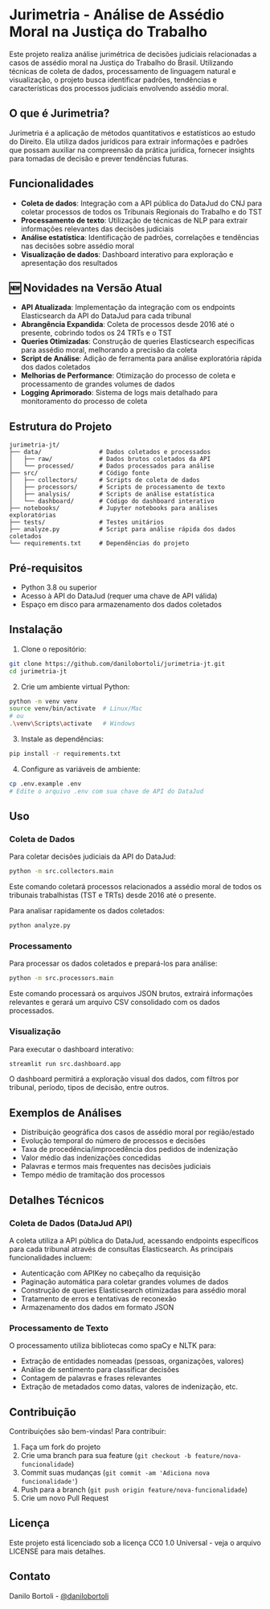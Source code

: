 # Jurimetria - Análise de Assédio Moral na Justiça do Trabalho

Este projeto realiza análise jurimétrica de decisões judiciais relacionadas a casos de assédio moral na Justiça do Trabalho do Brasil. Utilizando técnicas de coleta de dados, processamento de linguagem natural e visualização, o projeto busca identificar padrões, tendências e características dos processos judiciais envolvendo assédio moral.

## O que é Jurimetria?

Jurimetria é a aplicação de métodos quantitativos e estatísticos ao estudo do Direito. Ela utiliza dados jurídicos para extrair informações e padrões que possam auxiliar na compreensão da prática jurídica, fornecer insights para tomadas de decisão e prever tendências futuras.

## Funcionalidades

- **Coleta de dados**: Integração com a API pública do DataJud do CNJ para coletar processos de todos os Tribunais Regionais do Trabalho e do TST
- **Processamento de texto**: Utilização de técnicas de NLP para extrair informações relevantes das decisões judiciais
- **Análise estatística**: Identificação de padrões, correlações e tendências nas decisões sobre assédio moral
- **Visualização de dados**: Dashboard interativo para exploração e apresentação dos resultados

## 🆕 Novidades na Versão Atual

- **API Atualizada**: Implementação da integração com os endpoints Elasticsearch da API do DataJud para cada tribunal
- **Abrangência Expandida**: Coleta de processos desde 2016 até o presente, cobrindo todos os 24 TRTs e o TST
- **Queries Otimizadas**: Construção de queries Elasticsearch específicas para assédio moral, melhorando a precisão da coleta
- **Script de Análise**: Adição de ferramenta para análise exploratória rápida dos dados coletados
- **Melhorias de Performance**: Otimização do processo de coleta e processamento de grandes volumes de dados
- **Logging Aprimorado**: Sistema de logs mais detalhado para monitoramento do processo de coleta

## Estrutura do Projeto

```
jurimetria-jt/
├── data/                # Dados coletados e processados
│   ├── raw/             # Dados brutos coletados da API
│   └── processed/       # Dados processados para análise
├── src/                 # Código fonte
│   ├── collectors/      # Scripts de coleta de dados
│   ├── processors/      # Scripts de processamento de texto
│   ├── analysis/        # Scripts de análise estatística
│   └── dashboard/       # Código do dashboard interativo
├── notebooks/           # Jupyter notebooks para análises exploratórias
├── tests/               # Testes unitários
├── analyze.py           # Script para análise rápida dos dados coletados
└── requirements.txt     # Dependências do projeto
```

## Pré-requisitos

- Python 3.8 ou superior
- Acesso à API do DataJud (requer uma chave de API válida)
- Espaço em disco para armazenamento dos dados coletados

## Instalação

1. Clone o repositório:
```bash
git clone https://github.com/danilobortoli/jurimetria-jt.git
cd jurimetria-jt
```

2. Crie um ambiente virtual Python:
```bash
python -m venv venv
source venv/bin/activate  # Linux/Mac
# ou
.\venv\Scripts\activate   # Windows
```

3. Instale as dependências:
```bash
pip install -r requirements.txt
```

4. Configure as variáveis de ambiente:
```bash
cp .env.example .env
# Edite o arquivo .env com sua chave de API do DataJud
```

## Uso

### Coleta de Dados

Para coletar decisões judiciais da API do DataJud:

```bash
python -m src.collectors.main
```

Este comando coletará processos relacionados a assédio moral de todos os tribunais trabalhistas (TST e TRTs) desde 2016 até o presente.

Para analisar rapidamente os dados coletados:

```bash
python analyze.py
```

### Processamento

Para processar os dados coletados e prepará-los para análise:

```bash
python -m src.processors.main
```

Este comando processará os arquivos JSON brutos, extrairá informações relevantes e gerará um arquivo CSV consolidado com os dados processados.

### Visualização

Para executar o dashboard interativo:

```bash
streamlit run src.dashboard.app
```

O dashboard permitirá a exploração visual dos dados, com filtros por tribunal, período, tipos de decisão, entre outros.

## Exemplos de Análises

- Distribuição geográfica dos casos de assédio moral por região/estado
- Evolução temporal do número de processos e decisões
- Taxa de procedência/improcedência dos pedidos de indenização
- Valor médio das indenizações concedidas
- Palavras e termos mais frequentes nas decisões judiciais
- Tempo médio de tramitação dos processos

## Detalhes Técnicos

### Coleta de Dados (DataJud API)

A coleta utiliza a API pública do DataJud, acessando endpoints específicos para cada tribunal através de consultas Elasticsearch. As principais funcionalidades incluem:

- Autenticação com APIKey no cabeçalho da requisição
- Paginação automática para coletar grandes volumes de dados
- Construção de queries Elasticsearch otimizadas para assédio moral
- Tratamento de erros e tentativas de reconexão
- Armazenamento dos dados em formato JSON

### Processamento de Texto

O processamento utiliza bibliotecas como spaCy e NLTK para:

- Extração de entidades nomeadas (pessoas, organizações, valores)
- Análise de sentimento para classificar decisões
- Contagem de palavras e frases relevantes
- Extração de metadados como datas, valores de indenização, etc.

## Contribuição

Contribuições são bem-vindas! Para contribuir:

1. Faça um fork do projeto
2. Crie uma branch para sua feature (`git checkout -b feature/nova-funcionalidade`)
3. Commit suas mudanças (`git commit -am 'Adiciona nova funcionalidade'`)
4. Push para a branch (`git push origin feature/nova-funcionalidade`)
5. Crie um novo Pull Request

## Licença

Este projeto está licenciado sob a licença CC0 1.0 Universal - veja o arquivo LICENSE para mais detalhes.

## Contato

Danilo Bortoli - [@danilobortoli](https://github.com/danilobortoli)